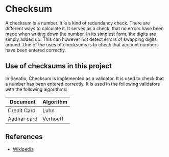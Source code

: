 # Checksum

A checksum is a number. It is a kind of redundancy check. There are different ways to calculate it. It serves as a check, that no errors have been made when writing down the number. In its simplest form, the digits are simply added up. This can however not detect errors of swapping digits around. One of the uses of checksums is to check that account numbers have been entered correctly.

## Use of checksums in this project

In Sanatio, Checksum is implemented as a validator. It is used to check that a number has been entered correctly. It is used in the following validators with the following algorithms:

| Document | Algorithm |
|----------|-----------|
| Credit Card | Luhn |
| Aadhar card | Verhoeff |


## References

* [Wikipedia](https://en.wikipedia.org/wiki/Checksum)
